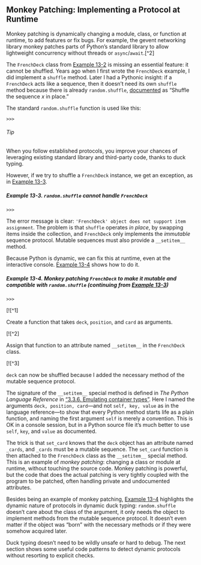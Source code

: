 ## Monkey Patching: Implementing a Protocol at Runtime

Monkey patching is dynamically changing a module, class, or function at runtime, to add features or fix bugs. For example, the gevent networking library monkey patches parts of Python’s standard library to allow lightweight concurrency without threads or `async`/`await`.[^2]

The `FrenchDeck` class from [Example 13-2](#ex_pythonic_deck_repeat) is missing an essential feature: it cannot be shuffled. Years ago when I first wrote the `FrenchDeck` example, I did implement a `shuffle` method. Later I had a Pythonic insight: if a `FrenchDeck` acts like a sequence, then it doesn’t need its own `shuffle` method because there is already `random.shuffle`, [documented](https://fpy.li/13-6) as “Shuffle the sequence _x_ in place.”

The standard `random.shuffle` function is used like this:

```
>>> 
```

###### Tip

When you follow established protocols, you improve your chances of leveraging existing standard library and third-party code, thanks to duck typing.

However, if we try to shuffle a `FrenchDeck` instance, we get an exception, as in [Example 13-3](#ex_unshuffable).

##### Example 13-3. `random.shuffle` cannot handle `FrenchDeck`

```
>>> 
```

The error message is clear: `'FrenchDeck' object does not support item assignment`. The problem is that `shuffle` operates _in place_, by swapping items inside the collection, and `FrenchDeck` only implements the _immutable_ sequence protocol. Mutable sequences must also provide a `__setitem__` method.

Because Python is dynamic, we can fix this at runtime, even at the interactive console. [Example 13-4](#ex_monkey_patch) shows how to do it.

##### Example 13-4. Monkey patching `FrenchDeck` to make it mutable and compatible with `random.shuffle` (continuing from [Example 13-3](#ex_unshuffable))

```
>>> 
```

[![^1]

Create a function that takes `deck`, `position`, and `card` as arguments.

[![^2]

Assign that function to an attribute named `__setitem__` in the `FrenchDeck` class.

[![^3]

`deck` can now be shuffled because I added the necessary method of the mutable sequence protocol.

The signature of the `__setitem__` special method is defined in _The Python Language Reference_ in [“3.3.6. Emulating container types”](https://fpy.li/13-7). Here I named the arguments `deck, position, card`—and not `self, key, value` as in the language reference—to show that every Python method starts life as a plain function, and naming the first argument `self` is merely a convention. This is OK in a console session, but in a Python source file it’s much better to use `self`, `key`, and `value` as documented.

The trick is that `set_card` knows that the `deck` object has an attribute named `_cards`, and `_cards` must be a mutable sequence. The `set_card` function is then attached to the `FrenchDeck` class as the `__setitem__` special method. This is an example of _monkey patching_: changing a class or module at runtime, without touching the source code. Monkey patching is powerful, but the code that does the actual patching is very tightly coupled with the program to be patched, often handling private and undocumented attributes.

Besides being an example of monkey patching, [Example 13-4](#ex_monkey_patch) highlights the dynamic nature of protocols in dynamic duck typing: `random.shuffle` doesn’t care about the class of the argument, it only needs the object to implement methods from the mutable sequence protocol. It doesn’t even matter if the object was “born” with the necessary methods or if they were somehow acquired later.

Duck typing doesn’t need to be wildly unsafe or hard to debug. The next section shows some useful code patterns to detect dynamic protocols without resorting to explicit checks.